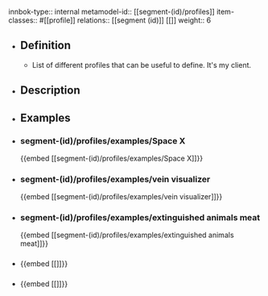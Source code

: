 innbok-type:: internal
metamodel-id:: [[segment-(id)/profiles]]
item-classes:: #[[profile]]
relations:: [[segment (id)]] [[]]
weight:: 6

- ## Definition
  - List of different profiles that can be useful to define. It's my client.
- ## Description
- ## Examples
- ### segment-(id)/profiles/examples/Space X
  {{embed [[segment-(id)/profiles/examples/Space X]]}}
- ### segment-(id)/profiles/examples/vein visualizer
  {{embed [[segment-(id)/profiles/examples/vein visualizer]]}}
- ### segment-(id)/profiles/examples/extinguished animals meat
  {{embed [[segment-(id)/profiles/examples/extinguished animals meat]]}}
- ### 
  {{embed [[]]}}
- ### 
  {{embed [[]]}}


